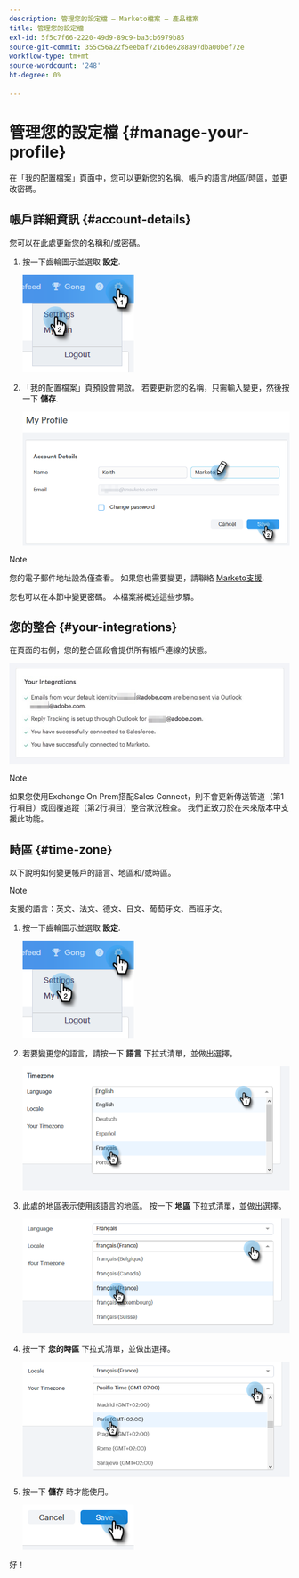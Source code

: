 ```yaml
---
description: 管理您的設定檔 — Marketo檔案 — 產品檔案
title: 管理您的設定檔
exl-id: 5f5c7f66-2220-49d9-89c9-ba3cb6979b85
source-git-commit: 355c56a22f5eebaf7216de6288a97dba00bef72e
workflow-type: tm+mt
source-wordcount: '248'
ht-degree: 0%

---
```


# 管理您的設定檔 {#manage-your-profile}

在「我的配置檔案」頁面中，您可以更新您的名稱、帳戶的語言/地區/時區，並更改密碼。

## 帳戶詳細資訊 {#account-details}

您可以在此處更新您的名稱和/或密碼。

1. 按一下齒輪圖示並選取 **設定**.

   ![](assets/manage-your-profile-1.png)

1. 「我的配置檔案」頁預設會開啟。 若要更新您的名稱，只需輸入變更，然後按一下 **儲存**.

   ![](assets/manage-your-profile-2.png)

>[!NOTE]
>
>您的電子郵件地址設為僅查看。 如果您也需要變更，請聯絡 [Marketo支援](https://nation.marketo.com/t5/Support/ct-p/Support).

您也可以在本節中變更密碼。 本檔案將概述這些步驟。

## 您的整合 {#your-integrations}

在頁面的右側，您的整合區段會提供所有帳戶連線的狀態。

![](assets/manage-your-profile-3.png)

>[!NOTE]
>
>如果您使用Exchange On Prem搭配Sales Connect，則不會更新傳送管道（第1行項目）或回覆追蹤（第2行項目）整合狀況檢查。 我們正致力於在未來版本中支援此功能。

## 時區 {#time-zone}

以下說明如何變更帳戶的語言、地區和/或時區。

>[!NOTE]
>
>支援的語言：英文、法文、德文、日文、葡萄牙文、西班牙文。

1. 按一下齒輪圖示並選取 **設定**.

   ![](assets/manage-your-profile-4.png)

1. 若要變更您的語言，請按一下 **語言** 下拉式清單，並做出選擇。

   ![](assets/manage-your-profile-5.png)

1. 此處的地區表示使用該語言的地區。 按一下 **地區** 下拉式清單，並做出選擇。

   ![](assets/manage-your-profile-6.png)

1. 按一下 **您的時區** 下拉式清單，並做出選擇。

   ![](assets/manage-your-profile-7.png)

1. 按一下 **儲存** 時才能使用。

   ![](assets/manage-your-profile-8.png)

好！
